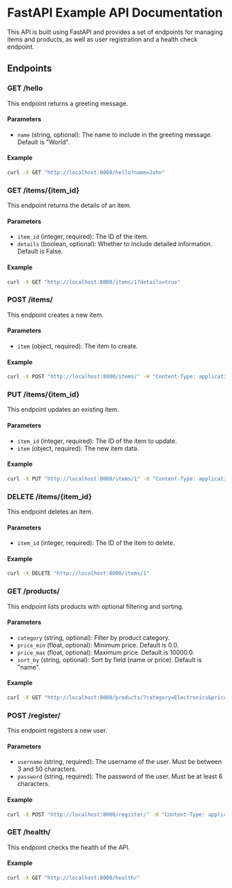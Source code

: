 # FastAPI Example API Documentation

This API is built using FastAPI and provides a set of endpoints for managing items and products, as well as user registration and a health check endpoint.

## Endpoints

### GET /hello

This endpoint returns a greeting message.

#### Parameters

- `name` (string, optional): The name to include in the greeting message. Default is "World".

#### Example

```bash
curl -X GET "http://localhost:8000/hello?name=John"
```

### GET /items/{item_id}

This endpoint returns the details of an item.

#### Parameters

- `item_id` (integer, required): The ID of the item.
- `details` (boolean, optional): Whether to include detailed information. Default is False.

#### Example

```bash
curl -X GET "http://localhost:8000/items/1?details=true"
```

### POST /items/

This endpoint creates a new item.

#### Parameters

- `item` (object, required): The item to create.

#### Example

```bash
curl -X POST "http://localhost:8000/items/" -H "Content-Type: application/json" -d '{"name": "New Item", "price": 10.0}'
```

### PUT /items/{item_id}

This endpoint updates an existing item.

#### Parameters

- `item_id` (integer, required): The ID of the item to update.
- `item` (object, required): The new item data.

#### Example

```bash
curl -X PUT "http://localhost:8000/items/1" -H "Content-Type: application/json" -d '{"name": "Updated Item", "price": 20.0}'
```

### DELETE /items/{item_id}

This endpoint deletes an item.

#### Parameters

- `item_id` (integer, required): The ID of the item to delete.

#### Example

```bash
curl -X DELETE "http://localhost:8000/items/1"
```

### GET /products/

This endpoint lists products with optional filtering and sorting.

#### Parameters

- `category` (string, optional): Filter by product category.
- `price_min` (float, optional): Minimum price. Default is 0.0.
- `price_max` (float, optional): Maximum price. Default is 10000.0.
- `sort_by` (string, optional): Sort by field (name or price). Default is "name".

#### Example

```bash
curl -X GET "http://localhost:8000/products/?category=Electronics&price_min=10.0&price_max=100.0&sort_by=price"
```

### POST /register/

This endpoint registers a new user.

#### Parameters

- `username` (string, required): The username of the user. Must be between 3 and 50 characters.
- `password` (string, required): The password of the user. Must be at least 6 characters.

#### Example

```bash
curl -X POST "http://localhost:8000/register/" -H "Content-Type: application/json" -d '{"username": "newuser", "password": "password123"}'
```

### GET /health/

This endpoint checks the health of the API.

#### Example

```bash
curl -X GET "http://localhost:8000/health/"
```

